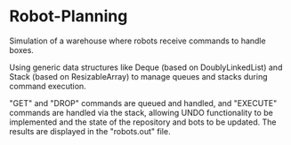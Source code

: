 # Robot-Planning

Simulation of a warehouse where robots receive commands to handle boxes. 

Using generic data structures like Deque (based on DoublyLinkedList) and Stack (based on ResizableArray) to manage queues and stacks during command execution. 

"GET" and "DROP" commands are queued and handled, and "EXECUTE" commands are handled via the stack, allowing UNDO functionality to be implemented and the state of the repository and bots to be updated. The results are displayed in the "robots.out" file.
